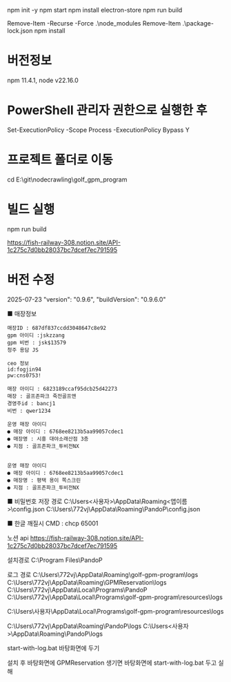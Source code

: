 npm init -y
npm start
npm install electron-store
npm run build


Remove-Item -Recurse -Force .\node_modules
Remove-Item .\package-lock.json
npm install


# 버전정보
npm 11.4.1, node v22.16.0

# PowerShell 관리자 권한으로 실행한 후
Set-ExecutionPolicy -Scope Process -ExecutionPolicy Bypass
Y

# 프로젝트 폴더로 이동
cd E:\git\nodecrawling\golf_gpm_program

# 빌드 실행
npm run build

https://fish-railway-308.notion.site/API-1c275c7d0bb28037bc7dcef7ec791595

# 버전 수정
2025-07-23
"version": "0.9.6",
"buildVersion": "0.9.6.0"


■ 매장정보

    매장ID : 687df837ccdd3048647c8e92
    gpm 아이디 :jskzzang
    gpm 비번 : jsk$13579
    청주 용담 JS

    ceo 정보
    id:fogjin94
    pw:cns0753!

    매장 아이디 : 6823189ccaf95dcb25d42273
    매장 : 골프존파크 죽전골프앤
    경영주id : bancj1
    비번 : qwer1234

    운영 매장 아이디
    ● 매장 아이디 : 6768ee8213b5aa99057cdec1
    ● 매장명 : 시흥 대야소래산점 3층
    ● 지점 : 골프존파크_투비전NX


    운영 매장 아이디
    ● 매장 아이디 : 6768ee8213b5aa99057cdec1
    ● 매장명 : 평택 용이 쪽스크린
    ● 지점 : 골프존파크_투비전NX



■ 비밀번호 저장 경로
    C:\Users\<사용자>\AppData\Roaming\<앱이름>\config.json
    C:\Users\772vj\AppData\Roaming\PandoP\config.json

■ 한글 깨질시
    CMD : chcp 65001


노션 api
https://fish-railway-308.notion.site/API-1c275c7d0bb28037bc7dcef7ec791595


설치경로
C:\Program Files\PandoP

로그 경로
C:\Users\772vj\AppData\Roaming\golf-gpm-program\logs
C:\Users\772vj\AppData\Roaming\GPMReservation\logs
C:\Users\772vj\AppData\Local\Programs\PandoP
C:\Users\772vj\AppData\Local\Programs\golf-gpm-program\resources\logs


C:\Users\사용자\AppData\Local\Programs\golf-gpm-program\resources\logs



C:\Users\772vj\AppData\Roaming\PandoP\logs
C:\Users\<사용자>\AppData\Roaming\PandoP\logs

start-with-log.bat 바탕화면에 두기

설치 후 
바탕화면에 GPMReservation 생기면
바탕화면에 start-with-log.bat 두고 실해

